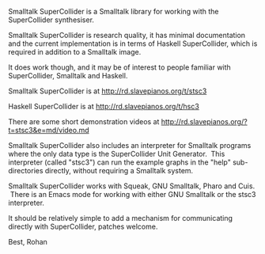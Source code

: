 Smalltalk SuperCollider is a Smalltalk library for working with the SuperCollider synthesiser.

Smalltalk SuperCollider is research quality, it has minimal documentation and the current implementation is in terms of Haskell SuperCollider, which is required in addition to a Smalltalk image.

It does work though, and it may be of interest to people familiar with SuperCollider, Smalltalk and Haskell.

Smalltalk SuperCollider is at <http://rd.slavepianos.org/t/stsc3>

Haskell SuperCollider is at <http://rd.slavepianos.org/t/hsc3>

There are some short demonstration videos at <http://rd.slavepianos.org/?t=stsc3&e=md/video.md>

Smalltalk SuperCollider also includes an interpreter for Smalltalk programs where the only data type is the SuperCollider Unit Generator.  This interpreter (called "stsc3") can run the example graphs in the "help" sub-directories directly, without requiring a Smalltalk system.

Smalltalk SuperCollider works with Squeak, GNU Smalltalk, Pharo and Cuis.  There is an Emacs mode for working with either GNU Smalltalk or the stsc3 interpreter.

It should be relatively simple to add a mechanism for communicating directly with SuperCollider, patches welcome.

Best,
Rohan
